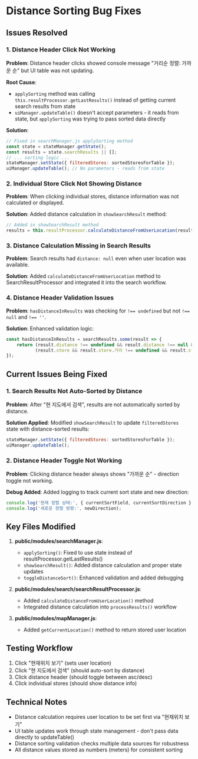 # Distance Sorting Bug Fixes

## Issues Resolved

### 1. Distance Header Click Not Working
**Problem**: Distance header clicks showed console message "거리순 정렬: 가까운 순" but UI table was not updating.

**Root Cause**: 
- `applySorting` method was calling `this.resultProcessor.getLastResults()` instead of getting current search results from state
- `uiManager.updateTable()` doesn't accept parameters - it reads from state, but `applySorting` was trying to pass sorted data directly

**Solution**:
```javascript
// Fixed in searchManager.js applySorting method
const state = stateManager.getState();
const results = state.searchResults || [];
// ... sorting logic ...
stateManager.setState({ filteredStores: sortedStoresForTable });
uiManager.updateTable(); // No parameters - reads from state
```

### 2. Individual Store Click Not Showing Distance
**Problem**: When clicking individual stores, distance information was not calculated or displayed.

**Solution**: Added distance calculation in `showSearchResult` method:
```javascript
// Added in showSearchResult method
results = this.resultProcessor.calculateDistanceFromUserLocation(results);
```

### 3. Distance Calculation Missing in Search Results
**Problem**: Search results had `distance: null` even when user location was available.

**Solution**: Added `calculateDistanceFromUserLocation` method to SearchResultProcessor and integrated it into the search workflow.

### 4. Distance Header Validation Issues
**Problem**: `hasDistanceInResults` was checking for `!== undefined` but not `!== null` and `!== ''`.

**Solution**: Enhanced validation logic:
```javascript
const hasDistanceInResults = searchResults.some(result => {
    return (result.distance !== undefined && result.distance !== null && result.distance !== '') ||
           (result.store && result.store.거리 !== undefined && result.store.거리 !== null && result.store.거리 !== '');
});
```

## Current Issues Being Fixed

### 1. Search Results Not Auto-Sorted by Distance
**Problem**: After "현 지도에서 검색", results are not automatically sorted by distance.

**Solution Applied**: Modified `showSearchResult` to update `filteredStores` state with distance-sorted results:
```javascript
stateManager.setState({ filteredStores: sortedStoresForTable });
uiManager.updateTable();
```

### 2. Distance Header Toggle Not Working
**Problem**: Clicking distance header always shows "가까운 순" - direction toggle not working.

**Debug Added**: Added logging to track current sort state and new direction:
```javascript
console.log('현재 정렬 상태:', { currentSortField, currentSortDirection });
console.log('새로운 정렬 방향:', newDirection);
```

## Key Files Modified

1. **public/modules/searchManager.js**:
   - `applySorting()`: Fixed to use state instead of resultProcessor.getLastResults()
   - `showSearchResult()`: Added distance calculation and proper state updates
   - `toggleDistanceSort()`: Enhanced validation and added debugging

2. **public/modules/search/searchResultProcessor.js**:
   - Added `calculateDistanceFromUserLocation()` method
   - Integrated distance calculation into `processResults()` workflow

3. **public/modules/mapManager.js**:
   - Added `getCurrentLocation()` method to return stored user location

## Testing Workflow

1. Click "현재위치 보기" (sets user location)
2. Click "현 지도에서 검색" (should auto-sort by distance)  
3. Click distance header (should toggle between asc/desc)
4. Click individual stores (should show distance info)

## Technical Notes

- Distance calculation requires user location to be set first via "현재위치 보기"
- UI table updates work through state management - don't pass data directly to updateTable()
- Distance sorting validation checks multiple data sources for robustness
- All distance values stored as numbers (meters) for consistent sorting